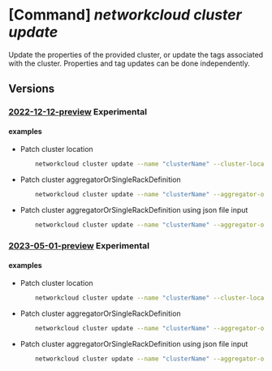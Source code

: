 # [Command] _networkcloud cluster update_

Update the properties of the provided cluster, or update the tags associated with the cluster. Properties and tag updates can be done independently.

## Versions

### [2022-12-12-preview](/Resources/mgmt-plane/L3N1YnNjcmlwdGlvbnMve30vcmVzb3VyY2Vncm91cHMve30vcHJvdmlkZXJzL21pY3Jvc29mdC5uZXR3b3JrY2xvdWQvY2x1c3RlcnMve30=/2022-12-12-preview.xml) **Experimental**

<!-- mgmt-plane /subscriptions/{}/resourcegroups/{}/providers/microsoft.networkcloud/clusters/{} 2022-12-12-preview -->

#### examples

- Patch cluster location
    ```bash
        networkcloud cluster update --name "clusterName" --cluster-location "Foo Street, 3rd Floor, row 9" --tags key1="myvalue1" key2="myvalue2" --resource-group "resourceGroupName"
    ```

- Patch cluster aggregatorOrSingleRackDefinition
    ```bash
        networkcloud cluster update --name "clusterName" --aggregator-or-single-rack-definition "{\"networkRackId\":\"/subscriptions/subscriptionId/resourceGroups/rgName/providers/Microsoft.Network/virtualNetworks/cmName/subnets/ClusterManagerSubnet\",\"rackSkuId\":\"/subscriptions/subscriptionId/providers/Microsoft.NetworkCloud/rackSkus/VLab_Single_DellR750_8C2M_x70r3_9\",\"rackSerialNumber\":\"b99m99r1\",\"rackLocation\":\"b99m99r1\",\"availabilityZone\":\"1\",\"storageApplianceConfigurationData\":[{\"rackSlot\":1,\"adminCredentials\":{\"username\":\"admin\",\"password\":\"admin\"},\"storageApplianceName\":\"name\",\"serialNumber\":\"serial\"}],\"bareMetalMachineConfigurationData\":[{\"bmcCredentials\":{\"password\":\"bmcPassword\",\"username\":\"root\"},\"bmcMacAddress\":\"AA:BB:CC:DD:E7:08\",\"bootMacAddress\":\"AA:BB:CC:F8:71:2E\",\"machineName\":\"lab00r750wkr1\",\"rackSlot\":2,\"serialNumber\":\"5HS7PK3\"},{\"bmcCredentials\":{\"password\":\"bmcPassword\",\"username\":\"root\"},\"bmcMacAddress\":\"AA:BB:CC:FD:DC:76\",\"bootMacAddress\":\"AA:BB:CC:F8:50:CA\",\"machineName\":\"lab00r750wkr8\",\"rackSlot\":11,\"serialNumber\":\"9M56PK3\"}]}"  --compute-deployment-threshold type="PercentSuccess" grouping="PerCluster" value=90 --tags key1="myvalue1" key2="myvalue2" --resource-group "resourceGroupName"
    ```

- Patch cluster aggregatorOrSingleRackDefinition using json file input
    ```bash
        networkcloud cluster update --name "clusterName" --aggregator-or-single-rack-definition ./aggregator-or-single-rack-definition.json --compute-deployment-threshold type="PercentSuccess" grouping="PerCluster" value=90 --tags key1="myvalue1" key2="myvalue2" --resource-group "resourceGroupName"
    ```

### [2023-05-01-preview](/Resources/mgmt-plane/L3N1YnNjcmlwdGlvbnMve30vcmVzb3VyY2Vncm91cHMve30vcHJvdmlkZXJzL21pY3Jvc29mdC5uZXR3b3JrY2xvdWQvY2x1c3RlcnMve30=/2023-05-01-preview.xml) **Experimental**

<!-- mgmt-plane /subscriptions/{}/resourcegroups/{}/providers/microsoft.networkcloud/clusters/{} 2023-05-01-preview -->

#### examples

- Patch cluster location
    ```bash
        networkcloud cluster update --name "clusterName" --cluster-location "Foo Street, 3rd Floor, row 9" --tags key1="myvalue1" key2="myvalue2" --resource-group "resourceGroupName"
    ```

- Patch cluster aggregatorOrSingleRackDefinition
    ```bash
        networkcloud cluster update --name "clusterName" --aggregator-or-single-rack-definition "{networkRackId:'/subscriptions/subscriptionId/resourceGroups/rgName/providers/Microsoft.Network/virtualNetworks/cmName/subnets/ClusterManagerSubnet',rackSkuId:'/subscriptions/subscriptionId/providers/Microsoft.NetworkCloud/rackSkus/VLab_Single_DellR750_8C2M_x70r3_9',rackSerialNumber:b99m99r1,rackLocation:b99m99r1,availabilityZone:1,storageApplianceConfigurationData:[{rackSlot:1,adminCredentials:{username:'adminuser',password:'password'},storageApplianceName:name,serialNumber:serial}],bareMetalMachineConfigurationData:[{bmcCredentials:{password:'bmcPassword',username:'root'},bmcMacAddress:'AA:BB:CC:DD:E7:08',bootMacAddress:'AA:BB:CC:F8:71:2E',machineName:lab00r750wkr1,rackSlot:2,serialNumber:5HS7PK3},{bmcCredentials:{password:'bmcPassword',username:'root'},bmcMacAddress:'AA:BB:CC:FD:DC:76',bootMacAddress:'AA:BB:CC:F8:50:CA',machineName:lab00r750wkr8,rackSlot:11,serialNumber:9M56PK3}]}" --compute-deployment-threshold type="PercentSuccess" grouping="PerCluster" value=90 --tags key1="myvalue1" key2="myvalue2" --resource-group "resourceGroupName
    ```

- Patch cluster aggregatorOrSingleRackDefinition using json file input
    ```bash
        networkcloud cluster update --name "clusterName" --aggregator-or-single-rack-definition ./aggregator-or-single-rack-definition.json --compute-deployment-threshold type="PercentSuccess" grouping="PerCluster" value=90 --tags key1="myvalue1" key2="myvalue2" --resource-group "resourceGroupName"
    ```
